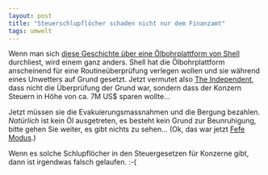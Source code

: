 ```yaml
---
layout: post
title: "Steuerschlupflöcher schaden nicht nur dem Finanzamt"
tags: umwelt
---
```


Wenn man sich [diese Geschichte über eine Ölbohrplattform von Shell][0] durchliest, wird einem 
ganz anders. Shell hat die Ölbohrplattform anscheinend für eine Routineüberprüfung verlegen 
wollen und sie während eines Unwetters auf Grund gesetzt. Jetzt vermutet also [The Independent][1],
dass nicht die Überprüfung der Grund war, sondern dass der Konzern Steuern in Höhe von ca. 7M US$
sparen wollte...

Jetzt müssen sie die Evakuierungsmassnahmen und die Bergung bezahlen. *Natürlich* ist kein Öl
ausgetreten, es besteht kein Grund zur Beunruhigung, bitte gehen Sie weiter, es gibt nichts zu 
sehen... (Ok, das war jetzt [Fefe Modus][2].)

Wenn es solche Schlupflöcher in den Steuergesetzen für Konzerne gibt, dann ist irgendwas falsch
gelaufen. :-(

[0]: http://www.independent.co.uk/news/world/americas/new-twist-in-stricken-rig-saga-shell-was-moving-it-to-avoid-tax-8439128.html
[1]: http://www.independent.co.uk/
[2]: http://blog.fefe.de/?ts=ae168b09
